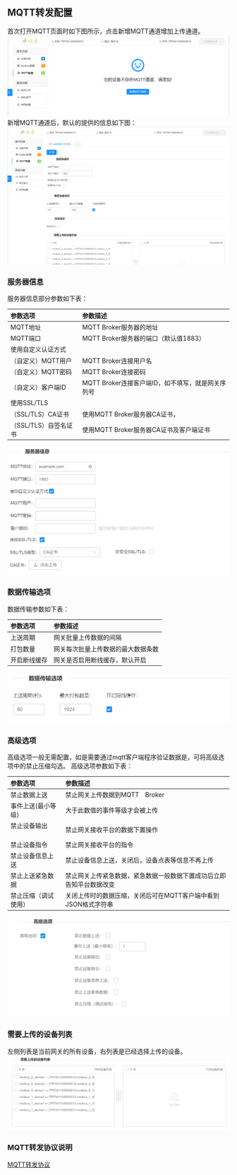 ## MQTT转发配置

首次打开MQTT页面时如下图所示，点击新增MQTT通道增加上传通道。
![](imgs/2019-10-11-18-58-19.png)
新增MQTT通道后，默认的提供的信息如下图：
![](imgs/2019-10-11-18-58-48.png)

### 服务器信息
服务器信息部分参数如下表：

| 参数选项         | 参数描述                                                |
| :--------------- | :------------------------------------------------------ |
| MQTT地址         | MQTT Broker服务器的地址         |
| MQTT端口         | MQTT Broker服务器的端口（默认值1883）                             |
| 使用自定义认证方式         |                                              |
| （自定义）MQTT用户     |  MQTT Broker连接用户名                        |
| （自定义）MQTT密码   |  MQTT Broker连接密码                |
| （自定义）客户端ID   |  MQTT Broker连接客户端ID，如不填写，就是网关序列号        |
| 使用SSL/TLS         |                                             |
| （SSL/TLS）CA证书   | 使用MQTT Broker服务器CA证书，                                          |
| （SSL/TLS）自签名证书     | 使用MQTT Broker服务器CA证书及客户端证书                   |

![](imgs/2019-10-11-18-55-20.png)

### 数据传输选项
数据传输参数如下表：

| 参数选项         | 参数描述                                                |
| :--------------- | :------------------------------------------------------ |
| 上送周期         | 网关批量上传数据的间隔        |
| 打包数量         | 网关每次批量上传数据的最大数据条数                        |
| 开启断线缓存      | 网关是否启用断线缓存，默认开启                           |

![](imgs/2019-10-11-18-55-39.png)

### 高级选项
高级选项一般无需配置，如是需要通过mqtt客户端程序验证数据是，可将高级选项中的禁止压缩勾选。
高级选项参数如下表：

| 参数选项         | 参数描述                                                |
| :--------------- | :------------------------------------------------------ |
| 禁止数据上送         | 禁止网关上传数据到MQTT　Broker        |
| 事件上送(最小等级)    | 大于此数值的事件等级才会被上传                    |
| 禁止设备输出     　　 | 禁止网关接收平台的数据下置操作                       |
| 禁止设备指令         | 禁止网关接收平台的指令        |
| 禁止设备信息上送         | 禁止设备信息上送，关闭后，设备点表等信息不再上传                   |
| 禁止上送紧急数据      | 禁止网关上传紧急数据，紧急数据一般数据下置成功后立即告知平台数据改变    |
| 禁止压缩（调试使用）      | 关闭上传时的数据压缩，关闭后可在MQTT客户端中看到JSON格式字符串     |

![](imgs/2019-10-11-18-55-56.png)

### 需要上传的设备列表
左侧列表是当前网关的所有设备，右列表是已经选择上传的设备。
![](imgs/2019-10-11-18-56-20.png)


### MQTT转发协议说明
[MQTT转发协议](https://github.com/thingsroot/mqtt_standard/blob/master/%E8%AE%BE%E5%A4%87.md)

